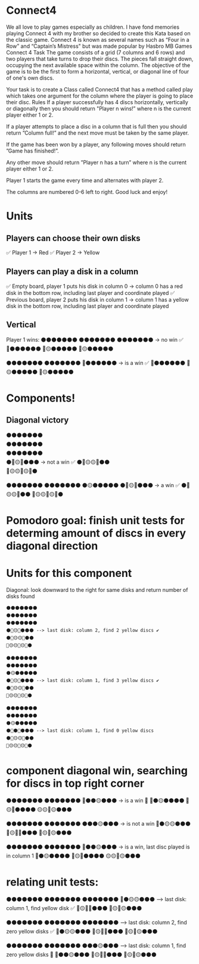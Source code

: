 # Connect4
We all love to play games especially as children. I have fond memories playing Connect 4 with my brother so decided to create this Kata based on the classic game. Connect 4 is known as several names such as “Four in a Row” and “Captain’s Mistress" but was made popular by Hasbro MB Games
Connect 4
Task
The game consists of a grid (7 columns and 6 rows) and two players that take turns to drop their discs. The pieces fall straight down, occupying the next available space within the column. The objective of the game is to be the first to form a horizontal, vertical, or diagonal line of four of one's own discs.

Your task is to create a Class called Connect4 that has a method called play which takes one argument for the column where the player is going to place their disc.
Rules
If a player successfully has 4 discs horizontally, vertically or diagonally then you should return "Player n wins!” where n is the current player either 1 or 2.

If a player attempts to place a disc in a column that is full then you should return ”Column full!” and the next move must be taken by the same player.

If the game has been won by a player, any following moves should return ”Game has finished!”.

Any other move should return ”Player n has a turn” where n is the current player either 1 or 2.
 
Player 1 starts the game every time and alternates with player 2.

The columns are numbered 0-6 left to right.
Good luck and enjoy!

# Units 
## Players can choose their own disks

✅ Player 1 -> Red 
✅ Player 2 -> Yellow

## Players can play a disk in a column
✅ Empty board, player 1 puts his disk in column 0 -> column 0 has a red disk in the bottom row, including last player and coordinate played
✅ Previous board, player 2 puts his disk in column 1 -> column 1 has a yellow disk in the bottom row, including last player and coordinate played

## Vertical
Player 1 wins:
⚫⚫⚫⚫⚫⚫⚫
⚫⚫⚫⚫⚫⚫⚫
⚫⚫⚫⚫⚫⚫⚫ -> no win ✅
🔴⚫⚫⚫⚫⚫⚫
🔴🟡⚫⚫⚫⚫⚫
🔴🟡⚫⚫⚫⚫⚫

⚫⚫⚫⚫⚫⚫⚫
⚫⚫⚫⚫⚫⚫⚫
🔴⚫⚫⚫⚫⚫⚫ -> is a win ✅
🔴⚫⚫⚫⚫⚫⚫
🔴🟡⚫⚫⚫⚫⚫
🔴🟡⚫⚫⚫⚫⚫


# Components!
## Diagonal victory

⚫⚫⚫⚫⚫⚫⚫  
⚫⚫⚫⚫⚫⚫⚫  
⚫⚫⚫⚫⚫⚫⚫  
⚫🔴🟡🔴⚫⚫⚫  -> not a win ✅
⚫🔴🟡🟡🔴⚫⚫  
🔴🟡🟡🔴🟡🔴⚫  

⚫⚫⚫⚫⚫⚫⚫
⚫⚫⚫⚫⚫⚫⚫
⚫🟡⚫⚫⚫⚫⚫
⚫🔴🟡🔴⚫⚫⚫   -> a win ✅
⚫🔴🟡🟡🔴⚫⚫
🔴🟡🟡🔴🟡🔴⚫

# Pomodoro goal: finish unit tests for determing amount of discs in every diagonal direction
# Units for this component

Diagonal: look downward to the right for same disks and return number of disks found

    ⚫⚫⚫⚫⚫⚫⚫
	⚫⚫⚫⚫⚫⚫⚫
   	⚫⚫⚫⚫⚫⚫⚫
   	⚫🔴🟡🔴⚫⚫⚫ --> last disk: column 2, find 2 yellow discs ✔
   	⚫🔴🟡🟡🔴⚫⚫
   	🔴🟡🟡🔴🟡🔴⚫

    ⚫⚫⚫⚫⚫⚫⚫
    ⚫⚫⚫⚫⚫⚫⚫
    ⚫🟡⚫⚫⚫⚫⚫
    ⚫🔴🟡🔴⚫⚫⚫ --> last disk: column 1, find 3 yellow discs ✔
    ⚫🔴🟡🟡🔴⚫⚫
    🔴🟡🟡🔴🟡🔴⚫

    ⚫⚫⚫⚫⚫⚫⚫
    ⚫⚫⚫⚫⚫⚫⚫
    ⚫🟡⚫⚫⚫⚫⚫
    ⚫🔴⚫🔴⚫⚫⚫ --> last disk: column 1, find 0 yellow discs 
    ⚫🔴🟡🟡🔴⚫⚫
    🔴🟡🟡🔴🟡🔴⚫


# component diagonal win, searching for discs in top right corner

⚫⚫⚫⚫⚫⚫⚫
⚫⚫⚫⚫⚫⚫⚫
🔴⚫⚫🟡⚫⚫⚫ -> is a win 🙌
🔴⚫🟡⚫⚫⚫⚫
🔴🟡🔴⚫⚫⚫⚫
🟡🟡🔴🟡⚫⚫⚫

⚫⚫⚫⚫⚫⚫⚫
⚫⚫⚫⚫⚫⚫⚫
⚫⚫⚫🟡⚫⚫⚫ -> is not a win 
🔴⚫🟡🟡⚫⚫⚫
🔴🟡🔴🔴⚫⚫⚫
🔴🟡🔴🟡⚫⚫⚫

⚫⚫⚫⚫⚫⚫⚫
⚫⚫⚫⚫⚫⚫⚫
🔴⚫⚫🟡⚫⚫⚫ -> is a win, last disc played is in column 1 
🔴⚫🟡⚫⚫⚫⚫
🔴🟡🔴⚫⚫⚫⚫
🟡🟡🔴🟡⚫⚫⚫


# relating unit tests:
⚫⚫⚫⚫⚫⚫⚫
⚫⚫⚫⚫⚫⚫⚫
⚫⚫⚫⚫⚫⚫⚫
🔴⚫🟡🟡⚫⚫⚫ --> last disk: column 1, find  yellow disk ✅
🔴🟡🔴🔴⚫⚫⚫
🔴🟡🔴🟡⚫⚫⚫

⚫⚫⚫⚫⚫⚫⚫
⚫⚫⚫⚫⚫⚫⚫
⚫⚫⚫⚫⚫⚫⚫ --> last disk: column 2, find zero yellow disks ✅
🔴⚫🟡🟡⚫⚫⚫
🔴🟡🔴🔴⚫⚫⚫
🔴🟡🔴🟡⚫⚫⚫

⚫⚫⚫⚫⚫⚫⚫
⚫⚫⚫⚫⚫⚫⚫
⚫⚫⚫🟡⚫⚫⚫ --> last disk: column 1, find zero yellow disks 🙌
🔴⚫⚫🟡⚫⚫⚫
🔴🟡🔴🔴⚫⚫⚫
🔴🟡🔴🟡⚫⚫⚫